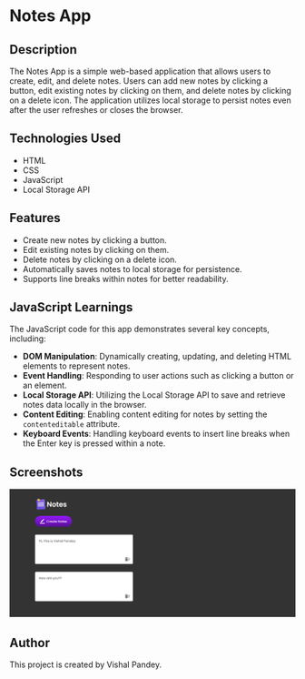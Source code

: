 # Notes App

## Description
The Notes App is a simple web-based application that allows users to create, edit, and delete notes. Users can add new notes by clicking a button, edit existing notes by clicking on them, and delete notes by clicking on a delete icon. The application utilizes local storage to persist notes even after the user refreshes or closes the browser.

## Technologies Used
- HTML
- CSS
- JavaScript
- Local Storage API

## Features
- Create new notes by clicking a button.
- Edit existing notes by clicking on them.
- Delete notes by clicking on a delete icon.
- Automatically saves notes to local storage for persistence.
- Supports line breaks within notes for better readability.

## JavaScript Learnings
The JavaScript code for this app demonstrates several key concepts, including:
- **DOM Manipulation**: Dynamically creating, updating, and deleting HTML elements to represent notes.
- **Event Handling**: Responding to user actions such as clicking a button or an element.
- **Local Storage API**: Utilizing the Local Storage API to save and retrieve notes data locally in the browser.
- **Content Editing**: Enabling content editing for notes by setting the `contenteditable` attribute.
- **Keyboard Events**: Handling keyboard events to insert line breaks when the Enter key is pressed within a note.

## Screenshots
![Notes App Screenshot](/images/screenshot.png)


## Author
This project is created by Vishal Pandey.
